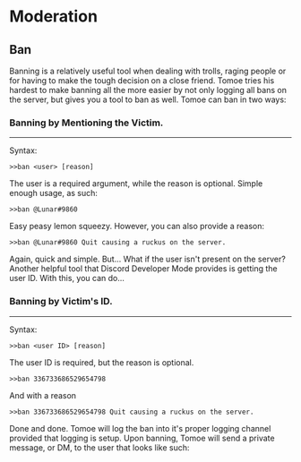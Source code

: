 # Moderation

## Ban

Banning is a relatively useful tool when dealing with trolls, raging people or for having to make the tough decision on a close friend. Tomoe tries his hardest to make banning all the more easier by not only logging all bans on the server, but gives you a tool to ban as well. Tomoe can ban in two ways:

### Banning by Mentioning the Victim.

<hr>
Syntax:

    >>ban <user> [reason]

The user is a required argument, while the reason is optional. Simple enough usage, as such:

    
    >>ban @Lunar#9860

Easy peasy lemon squeezy. However, you can also provide a reason:

    >>ban @Lunar#9860 Quit causing a ruckus on the server.

Again, quick and simple. But... What if the user isn't present on the server? Another helpful tool that Discord Developer Mode provides is getting the user ID. With this, you can do...

### Banning by Victim's ID.

<hr>
Syntax:

    >>ban <user ID> [reason]

The user ID is required, but the reason is optional.

    >>ban 336733686529654798

And with a reason

    >>ban 336733686529654798 Quit causing a ruckus on the server.

Done and done. Tomoe will log the ban into it's proper logging channel provided that logging is setup. Upon banning, Tomoe will send a private message, or DM, to the user that looks like such:
